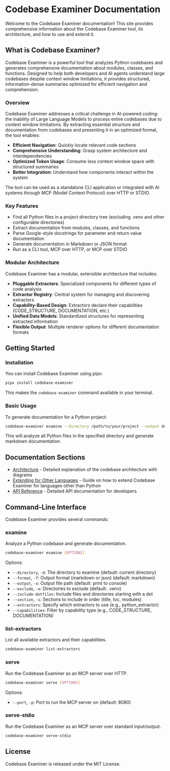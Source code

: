 # Codebase Examiner Documentation

Welcome to the Codebase Examiner documentation! This site provides comprehensive information about the Codebase Examiner tool, its architecture, and how to use and extend it.

## What is Codebase Examiner?

Codebase Examiner is a powerful tool that analyzes Python codebases and generates comprehensive documentation about modules, classes, and functions. Designed to help both developers and AI agents understand large codebases despite context window limitations, it provides structured, information-dense summaries optimized for efficient navigation and comprehension.

### Overview

Codebase Examiner addresses a critical challenge in AI-powered coding: the inability of Large Language Models to process entire codebases due to context window limitations. By extracting essential structure and documentation from codebases and presenting it in an optimized format, the tool enables:

- **Efficient Navigation**: Quickly locate relevant code sections
- **Comprehensive Understanding**: Grasp system architecture and interdependencies
- **Optimized Token Usage**: Consume less context window space with structured summaries
- **Better Integration**: Understand how components interact within the system

The tool can be used as a standalone CLI application or integrated with AI systems through MCP (Model Context Protocol) over HTTP or STDIO.

### Key Features

- Find all Python files in a project directory tree (excluding .venv and other configurable directories)
- Extract documentation from modules, classes, and functions
- Parse Google-style docstrings for parameter and return value documentation
- Generate documentation in Markdown or JSON format
- Run as a CLI tool, MCP over HTTP, or MCP over STDIO

### Modular Architecture

Codebase Examiner has a modular, extensible architecture that includes:

- **Pluggable Extractors**: Specialized components for different types of code analysis
- **Extractor Registry**: Central system for managing and discovering extractors
- **Capability-Based Design**: Extractors declare their capabilities (CODE_STRUCTURE, DOCUMENTATION, etc.)
- **Unified Data Models**: Standardized structures for representing extracted information
- **Flexible Output**: Multiple renderer options for different documentation formats

## Getting Started

### Installation

You can install Codebase Examiner using pipx:

```bash
pipx install codebase-examiner
```

This makes the `codebase-examiner` command available in your terminal.

### Basic Usage

To generate documentation for a Python project:

```bash
codebase-examiner examine --directory /path/to/your/project --output docs.md
```

This will analyze all Python files in the specified directory and generate markdown documentation.

## Documentation Sections

- [Architecture](architecture.md) - Detailed explanation of the codebase architecture with diagrams
- [Extending for Other Languages](extending.md) - Guide on how to extend Codebase Examiner for languages other than Python
- [API Reference](api-reference.md) - Detailed API documentation for developers

## Command-Line Interface

Codebase Examiner provides several commands:

### examine

Analyze a Python codebase and generate documentation.

```bash
codebase-examiner examine [OPTIONS]
```

Options:
- `--directory`, `-d`: The directory to examine (default: current directory)
- `--format`, `-f`: Output format (markdown or json) (default: markdown)
- `--output`, `-o`: Output file path (default: print to console)
- `--exclude`, `-e`: Directories to exclude (default: .venv)
- `--include-dotfiles`: Include files and directories starting with a dot
- `--section`, `-s`: Sections to include in order (title, toc, modules)
- `--extractors`: Specify which extractors to use (e.g., python_extractor)
- `--capabilities`: Filter by capability type (e.g., CODE_STRUCTURE, DOCUMENTATION)

### list-extractors

List all available extractors and their capabilities.

```bash
codebase-examiner list-extractors
```

### serve

Run the Codebase Examiner as an MCP server over HTTP.

```bash
codebase-examiner serve [OPTIONS]
```

Options:
- `--port`, `-p`: Port to run the MCP server on (default: 8080)

### serve-stdio

Run the Codebase Examiner as an MCP server over standard input/output.

```bash
codebase-examiner serve-stdio
```

## License

Codebase Examiner is released under the MIT License.
